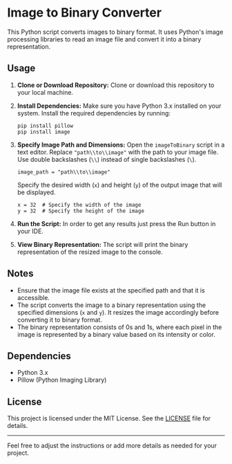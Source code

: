 # Image to Binary Converter

This Python script converts images to binary format. It uses Python's image processing libraries to read an image file and convert it into a binary representation.

## Usage

1. **Clone or Download Repository:**
   Clone or download this repository to your local machine.

2. **Install Dependencies:**
   Make sure you have Python 3.x installed on your system. Install the required dependencies by running:
   ```
   pip install pillow
   pip install image
   ```

3. **Specify Image Path and Dimensions:**
   Open the `imageToBinary` script in a text editor. Replace `"path\\to\\image"` with the path to your image file. Use double backslashes (`\\`) instead of single backslashes (`\`).
   ```
   image_path = "path\\to\\image"
   ```
   Specify the desired width (`x`) and height (`y`) of the output image that will be displayed.
   ```
   x = 32  # Specify the width of the image
   y = 32  # Specify the height of the image
   ```

4. **Run the Script:**
   In order to get any results just press the Run button in your IDE.
   
6. **View Binary Representation:**
   The script will print the binary representation of the resized image to the console.

## Notes

- Ensure that the image file exists at the specified path and that it is accessible.
- The script converts the image to a binary representation using the specified dimensions (`x` and `y`). It resizes the image accordingly before converting it to binary format.
- The binary representation consists of 0s and 1s, where each pixel in the image is represented by a binary value based on its intensity or color.

## Dependencies

- Python 3.x
- Pillow (Python Imaging Library)

## License

This project is licensed under the MIT License. See the [LICENSE](LICENSE) file for details.

---

Feel free to adjust the instructions or add more details as needed for your project.
